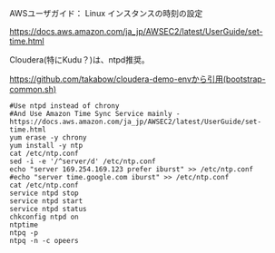 AWSユーザガイド： Linux インスタンスの時刻の設定

https://docs.aws.amazon.com/ja_jp/AWSEC2/latest/UserGuide/set-time.html

Cloudera(特にKudu？)は、ntpd推奨。

https://github.com/takabow/cloudera-demo-envから引用(bootstrap-common.sh)

```
#Use ntpd instead of chrony
#And Use Amazon Time Sync Service mainly - https://docs.aws.amazon.com/ja_jp/AWSEC2/latest/UserGuide/set-time.html
yum erase -y chrony
yum install -y ntp
cat /etc/ntp.conf
sed -i -e '/^server/d' /etc/ntp.conf
echo "server 169.254.169.123 prefer iburst" >> /etc/ntp.conf
#echo "server time.google.com iburst" >> /etc/ntp.conf
cat /etc/ntp.conf
service ntpd stop
service ntpd start
service ntpd status
chkconfig ntpd on
ntptime
ntpq -p
ntpq -n -c opeers
```
